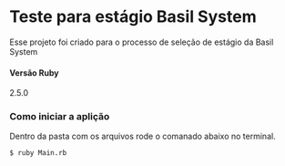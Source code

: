 # Teste para estágio Basil System
Esse projeto foi criado para o processo de seleção de estágio da Basil System

#### Versão Ruby
2.5.0

### Como iniciar a aplição
Dentro da pasta com os arquivos rode o comanado abaixo no terminal.

`$ ruby Main.rb`